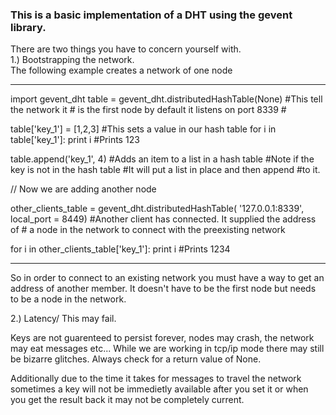 ### This is a basic implementation of a DHT using the gevent library.

There are two things you have to concern yourself with. <br />
1.) Bootstrapping the network. <br />
The following example creates a network of one node

-------------------------------------------------------------------

import gevent_dht
table = gevent_dht.distributedHashTable(None) #This tell the network it 
        # is the first node by default it listens on port 8339
        #
        
table['key_1'] = [1,2,3] #This sets a value in our hash table
for i in table['key_1']:
    print i #Prints 123
    
table.append('key_1', 4) #Adds an item to a list in a hash table
                         #Note if the key is not in the hash table
                         #It will put a list in place and then append 
                         #to it.
                         
// Now we are adding another node
    
other_clients_table = gevent_dht.distributedHashTable(
                    '127.0.0.1:8339', local_port = 8449)
    #Another client has connected. It supplied the address of 
    # a node in the network to connect with the preexisting network
    
for i in other_clients_table['key_1']:
    print i #Prints 1234

-------------------------------------------------------------------

So in order to connect to an existing network you must have a way to get an 
address of another member. It doesn't have to be the first node but needs 
to be a node in the network.

2.) Latency/ This may fail.

Keys are not guarenteed to persist forever, nodes may crash, the network 
may eat messages etc... While we are working in tcp/ip mode there may still 
be bizarre glitches. Always check for a return value of None.

Additionally due to the time it takes for messages to travel the network 
sometimes a key will not be immedietly available after you set it or
when you get the result back it may not be completely current.
